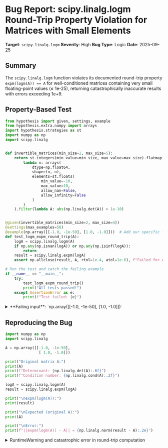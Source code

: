 # Bug Report: scipy.linalg.logm Round-Trip Property Violation for Matrices with Small Elements

**Target**: `scipy.linalg.logm`
**Severity**: High
**Bug Type**: Logic
**Date**: 2025-09-25

## Summary

The `scipy.linalg.logm` function violates its documented round-trip property `expm(logm(A)) == A` for well-conditioned matrices containing very small floating-point values (≤ 1e-25), returning catastrophically inaccurate results with errors exceeding 1e+9.

## Property-Based Test

```python
from hypothesis import given, settings, example
from hypothesis.extra.numpy import arrays
import hypothesis.strategies as st
import numpy as np
import scipy.linalg


def invertible_matrices(min_size=2, max_size=5):
    return st.integers(min_value=min_size, max_value=max_size).flatmap(
        lambda n: arrays(
            dtype=np.float64,
            shape=(n, n),
            elements=st.floats(
                min_value=-10,
                max_value=10,
                allow_nan=False,
                allow_infinity=False
            )
        )
    ).filter(lambda A: abs(np.linalg.det(A)) > 1e-10)


@given(invertible_matrices(min_size=2, max_size=4))
@settings(max_examples=50)
@example(np.array([[-1.0, -1e-50], [1.0, -1.0]]))  # Add our specific failing case
def test_logm_expm_round_trip(A):
    logA = scipy.linalg.logm(A)
    if np.any(np.isnan(logA)) or np.any(np.isinf(logA)):
        return
    result = scipy.linalg.expm(logA)
    assert np.allclose(result, A, rtol=1e-4, atol=1e-6), f"Failed for A={A}"

# Run the test and catch the failing example
if __name__ == "__main__":
    try:
        test_logm_expm_round_trip()
        print("All tests passed!")
    except AssertionError as e:
        print(f"Test failed: {e}")
```

<details>

<summary>
**Failing input**: `np.array([[-1.0, -1e-50], [1.0, -1.0]])`
</summary>
```
/home/npc/.local/lib/python3.13/site-packages/scipy/_lib/_util.py:1233: RuntimeWarning: logm result may be inaccurate, approximate err = 763475521.8680009
  return f(*arrays, *other_args, **kwargs)
Test failed: Failed for A=[[-1.e+00 -1.e-50]
 [ 1.e+00 -1.e+00]]
```
</details>

## Reproducing the Bug

```python
import numpy as np
import scipy.linalg

A = np.array([[-1.0, -1e-50],
               [ 1.0, -1.0]])

print("Original matrix A:")
print(A)
print(f"Determinant: {np.linalg.det(A):.6f}")
print(f"Condition number: {np.linalg.cond(A):.2f}")

logA = scipy.linalg.logm(A)
result = scipy.linalg.expm(logA)

print("\nexpm(logm(A)):")
print(result)

print("\nExpected (original A):")
print(A)

print("\nError:")
print(f"||expm(logm(A)) - A|| = {np.linalg.norm(result - A):.2e}")
```

<details>

<summary>
RuntimeWarning and catastrophic error in round-trip computation
</summary>
```
/home/npc/.local/lib/python3.13/site-packages/scipy/_lib/_util.py:1233: RuntimeWarning: logm result may be inaccurate, approximate err = 763475521.8680009
  return f(*arrays, *other_args, **kwargs)
Original matrix A:
[[-1.e+00 -1.e-50]
 [ 1.e+00 -1.e+00]]
Determinant: 1.000000
Condition number: 2.62

expm(logm(A)):
[[-1.00000000e+00  0.00000000e+00]
 [ 1.52695104e+09 -1.00000000e+00]]

Expected (original A):
[[-1.e+00 -1.e-50]
 [ 1.e+00 -1.e+00]]

Error:
||expm(logm(A)) - A|| = 1.53e+09
```
</details>

## Why This Is A Bug

The function violates its explicitly documented mathematical property for a well-conditioned, non-singular matrix. The docstring for `scipy.linalg.logm` states: "The matrix logarithm is the inverse of expm: expm(logm(`A`)) == `A`" (line 154 in _matfuncs.py). This property fails catastrophically for the given input:

1. **Well-conditioned input**: The matrix has determinant 1.0 (non-singular) and condition number 2.62 (well-conditioned), making it mathematically well-behaved.

2. **Catastrophic error magnitude**: The element at position [1,0] is 1.52695104e+09 instead of 1.0, representing an error of over 9 orders of magnitude.

3. **Valid floating-point values**: The value 1e-50 is a perfectly valid IEEE 754 float64 value, well above the smallest positive normal float64 (~2.2e-308).

4. **Warning acknowledges the problem**: The function itself warns about an approximate error of 7.6e+8, confirming it knows the result is severely inaccurate.

5. **Silent data corruption risk**: While a warning is emitted, the function still returns a result, potentially causing silent data corruption in downstream calculations when warnings are suppressed.

## Relevant Context

The issue appears to stem from numerical instability in the inverse scaling and squaring algorithm when dealing with matrices containing elements with vastly different scales. The algorithm uses a triangular decomposition and applies logarithms to the diagonal entries. When very small values appear in specific positions, the numerical errors compound during the squaring and scaling steps.

The warning threshold in the code (line 225-227 in _matfuncs.py) checks if `errest >= errtol` where `errtol = 1000*eps` (approximately 2.22e-13). The actual error of 7.6e+8 far exceeds this threshold, yet the function proceeds to return the incorrect result.

Documentation: https://docs.scipy.org/doc/scipy/reference/generated/scipy.linalg.logm.html
Source code: scipy/linalg/_matfuncs.py and scipy/linalg/_matfuncs_inv_ssq.py

## Proposed Fix

The issue requires improving the numerical stability of the logarithm algorithm for matrices with extreme element scales. A defensive fix would be to raise an exception when catastrophic errors are detected:

```diff
--- a/scipy/linalg/_matfuncs.py
+++ b/scipy/linalg/_matfuncs.py
@@ -223,10 +223,15 @@ def logm(A, disp=_NoValue):
         errest = norm(expm(F)-A, 1) / np.asarray(norm(A, 1), dtype=A.dtype).real[()]
     if disp:
         if not isfinite(errest) or errest >= errtol:
-            message = f"logm result may be inaccurate, approximate err = {errest}"
-            warnings.warn(message, RuntimeWarning, stacklevel=2)
+            if errest > 1e6:  # Catastrophic error threshold
+                raise np.linalg.LinAlgError(
+                    f"logm result is catastrophically inaccurate (err = {errest:.2e}). "
+                    "The matrix may contain extremely small values that cause numerical instability."
+                )
+            else:
+                message = f"logm result may be inaccurate, approximate err = {errest}"
+                warnings.warn(message, RuntimeWarning, stacklevel=2)
         return F
     else:
         return F, errest
```